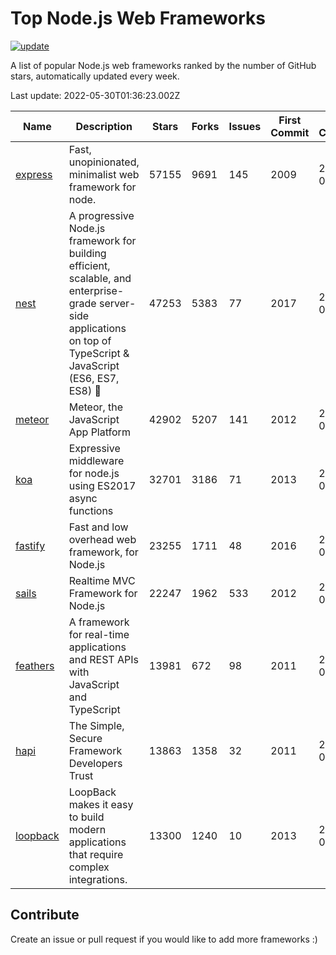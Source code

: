 # Top Node.js Web Frameworks

[![update](https://github.com/sunnysid3up/nodejs-web-frameworks/actions/workflows/update.yml/badge.svg)](https://github.com/sunnysid3up/nodejs-web-frameworks/actions/workflows/update.yml)

A list of popular Node.js web frameworks ranked by the number of GitHub stars, automatically updated every week.

Last update: 2022-05-30T01:36:23.002Z

| Name          | Description          | Stars                     | Forks          | Issues               | First Commit        | Last Commit         | Language          |
|---------------|----------------------|---------------------------|----------------|----------------------|---------------------|---------------------|-------------------|
| [express](https://github.com/expressjs/express) | Fast, unopinionated, minimalist web framework for node. | 57155 | 9691 | 145 | 2009 | 2022-05-29 | JS |
| [nest](https://github.com/nestjs/nest) | A progressive Node.js framework for building efficient, scalable, and enterprise-grade server-side applications on top of TypeScript & JavaScript (ES6, ES7, ES8) 🚀 | 47253 | 5383 | 77 | 2017 | 2022-05-30 | TS |
| [meteor](https://github.com/meteor/meteor) | Meteor, the JavaScript App Platform | 42902 | 5207 | 141 | 2012 | 2022-05-29 | JS |
| [koa](https://github.com/koajs/koa) | Expressive middleware for node.js using ES2017 async functions | 32701 | 3186 | 71 | 2013 | 2022-05-29 | JS |
| [fastify](https://github.com/fastify/fastify) | Fast and low overhead web framework, for Node.js | 23255 | 1711 | 48 | 2016 | 2022-05-30 | JS |
| [sails](https://github.com/balderdashy/sails) | Realtime MVC Framework for Node.js | 22247 | 1962 | 533 | 2012 | 2022-05-29 | JS |
| [feathers](https://github.com/feathersjs/feathers) | A framework for real-time applications and REST APIs with JavaScript and TypeScript | 13981 | 672 | 98 | 2011 | 2022-05-29 | TS |
| [hapi](https://github.com/hapijs/hapi) | The Simple, Secure Framework Developers Trust | 13863 | 1358 | 32 | 2011 | 2022-05-29 | JS |
| [loopback](https://github.com/strongloop/loopback) | LoopBack makes it easy to build modern applications that require complex integrations. | 13300 | 1240 | 10 | 2013 | 2022-05-28 | JS |

## Contribute 

Create an issue or pull request if you would like to add more frameworks :)
